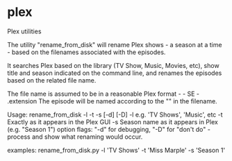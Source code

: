 # plex
Plex utilities

The utility "rename_from_disk" will rename Plex shows - a season at a
time - based on the filenames associated with the episodes.

It searches Plex based on the library (TV Show, Music, Movies, etc),
show title and season indicated on the command line, and renames the
episodes based on the related file name.

The file name is assumed to be in a reasonable Plex format -
    <show title> - S<nn>E<nn> - <extra stuff>.extension
The episode will be named according to the "<extra stuff>" in the filename.

Usage:
  rename_from_disk -l <library> -t <show title> -s <season> [-d] [-D]
  	-l <library>		e.g. 'TV Shows', 'Music', etc
	-t <show title>	Exactly as it appears in the Plex GUI
  	-s <season>        Season name as it appears in Plex (e.g. "Season 1")
option flags: "-d" for debugging, "-D" for "don't do" - process and
  show what renaming would occur.

examples:
	rename_from_disk.py -l 'TV Shows' -t 'Miss Marple' -s 'Season 1'
